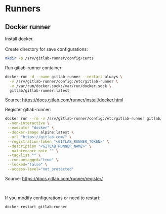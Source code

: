 # Runners

## Docker runner

Install docker.
<br/><br/>
Create directory for save configurations:

```bash
mkdir -p /srv/gitlab-runner/config/certs
```

Run gitlab-runner container:
```bash
docker run -d --name gitlab-runner --restart always \
  -v /srv/gitlab-runner/config:/etc/gitlab-runner \
  -v /var/run/docker.sock:/var/run/docker.sock \
  gitlab/gitlab-runner:latest
```
Source: https://docs.gitlab.com/runner/install/docker.html

Register gitlab-runner:
```bash
docker run --rm -v /srv/gitlab-runner/config:/etc/gitlab-runner gitlab/gitlab-runner register \
 --non-interactive \
 --executor "docker" \
 --docker-image alpine:latest \
 --url "https://gitlab.com/" \
 --registration-token "<GITLAB_RUNNER_TOKEN>" \
 --description "<GITLAB_RUNNER_NAME>" \
 --maintenance-note "" \
 --tag-list "" \
 --run-untagged="true" \
 --locked="false" \
 --access-level="not_protected"
```
Source: https://docs.gitlab.com/runner/register/

<br/>

If you modify configurations or need to restart:
```bash
docker restart gitlab-runner
```
